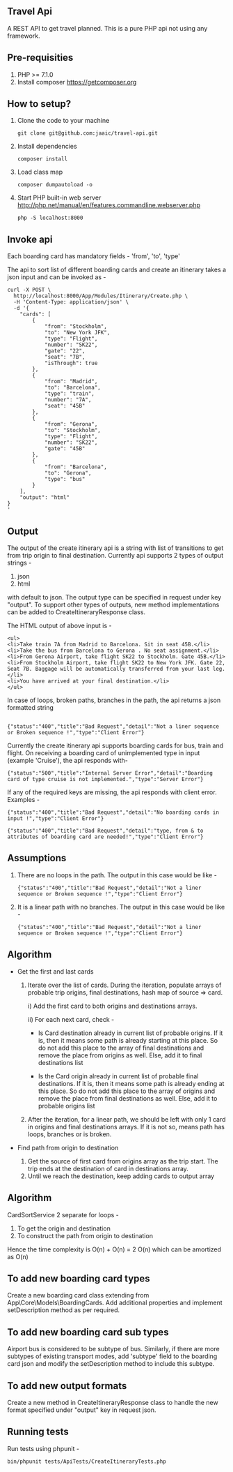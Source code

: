 ## Travel Api

A REST API to get travel planned.
This is a pure PHP api not using any framework.

## Pre-requisities
1. PHP >= 7.1.0
2. Install composer https://getcomposer.org


## How to setup?
1. Clone the code to your machine

    ```
    git clone git@github.com:jaaic/travel-api.git
    ```
    
2. Install dependencies

    ```
    composer install
    
    ```
    
3. Load class map

    ```
    composer dumpautoload -o
    
    ```  

4. Start PHP built-in web server 
   http://php.net/manual/en/features.commandline.webserver.php
    ```
    php -S localhost:8000
    ```
 
## Invoke api
Each boarding card has mandatory fields - 'from', 'to', 'type'

The api to sort list of different boarding cards and create an itinerary takes a json input and can be invoked as -
 
```      
curl -X POST \
  http://localhost:8000/App/Modules/Itinerary/Create.php \
  -H 'Content-Type: application/json' \
  -d '{
	"cards": [
		{
			"from": "Stockholm",
	        "to": "New York JFK",
        	"type": "Flight",
        	"number": "SK22",
        	"gate": "22",
        	"seat": "7B",
        	"isThrough": true
		},
		{
			"from": "Madrid",
	        "to": "Barcelona",
        	"type": "train",
        	"number": "7A",
        	"seat": "45B"
		},
		{
			"from": "Gerona",
	        "to": "Stockholm",
        	"type": "Flight",
        	"number": "SK22",
        	"gate": "45B"
		},
		{
			"from": "Barcelona",
	        "to": "Gerona",
        	"type": "bus"
		}
    ],
    "output": "html"
}
'
```

## Output

The output of the create itinerary api is a string with list of transitions to get from trip origin to
final destination.
Currently api supports 2 types of output strings -
1. json
2. html

with default to json. The output type can be specified in request under key "output".
To support other types of outputs, new method implementations can be added to CreateItineraryResponse class.

The HTML output of above input is -
```
<ul>
<li>Take train 7A from Madrid to Barcelona. Sit in seat 45B.</li>
<li>Take the bus from Barcelona to Gerona . No seat assignment.</li>
<li>From Gerona Airport, take flight SK22 to Stockholm. Gate 45B.</li>
<li>From Stockholm Airport, take flight SK22 to New York JFK. Gate 22, Seat 7B. Baggage will be automatically transferred from your last leg.</li>
<li>You have arrived at your final destination.</li>
</ul>
```

In case of loops, broken paths, branches in the path, the api returns a json formatted string 
```

{"status":"400","title":"Bad Request","detail":"Not a liner sequence or Broken sequence !","type":"Client Error"}

```

Currently the create itinerary api supports boarding cards for bus, train and flight. On receiving a boarding card of
unimplemented type in input (example 'Cruise'), the api responds with-

```
{"status":"500","title":"Internal Server Error","detail":"Boarding card of type cruise is not implemented.","type":"Server Error"}
```

If any of the required keys are missing, the api responds with client error. Examples -
```
{"status":"400","title":"Bad Request","detail":"No boarding cards in input !","type":"Client Error"}

```

```
{"status":"400","title":"Bad Request","detail":"type, from & to attributes of boarding card are needed!","type":"Client Error"}

```

## Assumptions
1. There are no loops in the path. The output in this case would be like -
    ```
    {"status":"400","title":"Bad Request","detail":"Not a liner sequence or Broken sequence !","type":"Client Error"}
    ``` 

2. It is a linear path with no branches. The output in this case would be like -
    ```
    {"status":"400","title":"Bad Request","detail":"Not a liner sequence or Broken sequence !","type":"Client Error"}
    ``` 

## Algorithm
- Get the first and last cards
    1. Iterate over the list of cards. 
       During the iteration, populate arrays of probable trip origins, final destinations, hash map of source => card.
    
       i) Add the first card to both origins and destinations arrays.
       
       ii) For each next card, check -
       
       - Is Card destination already in current list of probable origins. 
         If it is, then it means some path is already starting at this place. So do not add this place to the array of
         final destinations and remove the place from origins as well.
         Else, add it to final destinations list
       
       - Is the Card origin already in current list of probable final destinations.
         If it is, then it means some path is already ending at this place. So do not add this place to the array of
         origins and remove the place from final destinations as well.
         Else, add it to probable origins list
          
    2. After the iteration, for a linear path, we should be left with only 1 card in origins and final destinations arrays.
       If it is not so, means path has loops, branches or is broken.

- Find path from origin to destination
    
    1. Get the source of first card from origins array as the trip start. The trip ends at the destination of card in 
       destinations array.    
    2. Until we reach the destination, keep adding cards to output array     

## Algorithm
CardSortService 2 separate for loops - 
1) To get the origin and destination
2) To construct the path from origin to destination

Hence the time complexity is O(n) + O(n) = 2 O(n) which can be amortized as O(n)

## To add new boarding card types
Create a new boarding card class extending from App\Core\Models\BoardingCards. Add additional properties and 
implement setDescription method as per required.
   
## To add new boarding card sub types
Airport bus is considered to be subtype of bus.
Similarly, if there are more subtypes of existing transport modes, add 'subtype' field to the boarding card json
and modify the setDescription method to include this subtype.
   
## To add new output formats
Create a new method in CreateItineraryResponse class to handle the new format specified under "output" key in 
request json.
   
## Running tests
Run tests using phpunit -
```
bin/phpunit tests/ApiTests/CreateItineraryTests.php

```
